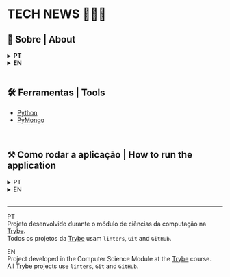 # TECH NEWS 👩🏽‍💻

## 📄 Sobre | About
<details>
  <summary>
    <strong>PT</strong>
  </summary>
   Raspagem do blog da Trybe para consultas de notícias sobre tecnologia

  🎯

    * Aplicar técnicas de raspagem de dados
    * Extrair dados de conteúdo HTML
    * Utilizar o terminal interativo do Python
    * Escrever módulos e importá-los
    * Armazenar os dados obtidos em um banco de dados
  <br>
</details>

<details>
  <summary>
    <strong>EN</strong>
  </summary>
  Trybe blog scraping for tech news queries

  🎯

    * Apply data scraping techniques
    * Extract data from HTML content
    * Use Python's interactive terminal
    * Write modules and import them
    * Store the obtained data in a database
  <br>
</details>
<br>

## 🛠️ Ferramentas | Tools
* [Python](https://www.python.org/)
* [PyMongo](https://pymongo.readthedocs.io/en/stable/)
<br>

 ## ⚒️ Como rodar a aplicação | How to run the application
<details>
  <summary> PT </summary> <br>

  Faça Download:
  ```
  git clone git@github.com:queite/tech-news.git
  ```
  Entre na pasta raiz:
  ```
  cd tech-news
  ```
  Crie um ambiente virtual:
  ```
  python3 -m venv .venv
  ```
  Ative o ambiente virtual:
  ```
  source .venv/bin/activate
  ```
  Instale as dependências:
  ```
  python3 -m pip install -r dev-requirements.txt
  ```
  Suba o container do banco de dados:
  ```
  docker-compose up -d mongodb
  ```
  Chame o script no terminal:
  ```
  tech-news-analyzer
  ```
  A partir dai escola primeiro a opção 0 para popular o banco de dados, em seguida é só testar as outras opções

</details>

<details>
  <summary> EN </summary> <br>

  Download the code:
  ```
  git clone git@github.com:queite/tech-news.git
  ```
  Enter the root folder:
  ```
  cd tech-news
  ```
  Create a virtual environment:
  ```
  python3 -m venv .venv
  ```
  Activate the virtual environment:
  ```
  source .venv/bin/activate
  ```
  Install dependencies:
  ```
  python3 -m pip install -r dev-requirements.txt
  ```
  Run the database container:
  ```
  docker-compose up -d mongodb
  ```
  Run the script on terminal:
  ```
  tech-news-analyzer
  ```
  From there choose the 0 option to populate the database, then test the other options
</details>
<br>

---
PT<br>
Projeto desenvolvido durante o módulo de ciências da computação na [Trybe](https://www.betrybe.com/).<br/>
Todos os projetos da [Trybe](https://www.betrybe.com/) usam `linters`, `Git` and `GitHub`.<br/>

EN<br>
Project developed in the Computer Science Module at the [Trybe](https://www.betrybe.com/) course.<br/>
All [Trybe](https://www.betrybe.com/) projects use `linters`, `Git` and `GitHub`.<br/>